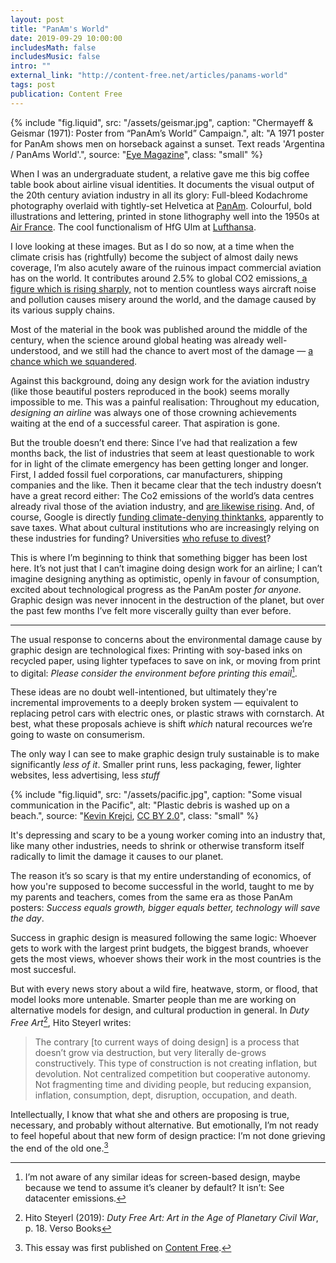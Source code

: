 ```yaml
---
layout: post
title: "PanAm's World"
date: 2019-09-29 10:00:00
includesMath: false
includesMusic: false
intro: ""
external_link: "http://content-free.net/articles/panams-world"
tags: post
publication: Content Free
---
```


{% include "fig.liquid", src: "/assets/geismar.jpg", caption: "Chermayeff & Geismar (1971): Poster from “PanAm’s World” Campaign.", alt: "A 1971 poster for PanAm shows men on horseback against a sunset. Text reads 'Argentina / PanAms World'.", source:  "[Eye Magazine](http://eyemagazine.com/feature/article/flight-of-the-imagination)", class: "small" %}

When I was an undergraduate student, a relative gave me this big coffee table book about airline visual identities. It documents the visual output of the 20th century aviation industry in all its glory: Full-bleed Kodachrome photography overlaid with tightly-set Helvetica at [PanAm](http://www.eyemagazine.com/feature/article/flight-of-the-imagination). Colourful, bold illustrations and lettering, printed in stone lithography well into the 1950s at [Air France](https://image.jimcdn.com/app/cms/image/transf/none/path/s845a70f74d8b0138/image/i72f33aa726ac2f98/version/1545933097/image.jpg). The cool functionalism of HfG Ulm at [Lufthansa](http://ravenrow.org/exhibition/the_ulm_model/).

I love looking at these images. But as I do so now, at a time when the climate crisis has (rightfully) become the subject of almost daily news coverage, I’m also acutely aware of the ruinous impact commercial aviation has on the world. It contributes around 2.5% to global CO2 emissions[, a figure which is rising sharply,](https://www.nytimes.com/2019/09/19/climate/air-travel-emissions.html) not to mention countless ways aircraft noise and pollution causes misery around the world, and the damage caused by its various supply chains.

Most of the material in the book was published around the middle of the century, when the science around global heating was already well-understood, and we still had the chance to avert most of the damage — [a chance which we squandered](https://www.nytimes.com/interactive/2018/08/01/magazine/climate-change-losing-earth.html).

Against this background, doing any design work for the aviation industry (like those beautiful posters reproduced in the book) seems morally impossible to me. This was a painful realisation: Throughout my education, _designing an airline_ was always one of those crowning achievements waiting at the end of a successful career. That aspiration is gone.

But the trouble doesn’t end there: Since I’ve had that realization a few months back, the list of industries that seem at least questionable to work for in light of the climate emergency has been getting longer and longer. First, I added fossil fuel corporations, car manufacturers, shipping companies and the like. Then it became clear that the tech industry doesn’t have a great record either: The Co2 emissions of the world’s data centres already rival those of the aviation industry, and [are likewise rising](https://www.nature.com/articles/d41586-018-06610-y). And, of course, Google is directly [funding climate-denying thinktanks](https://www.theguardian.com/environment/2019/oct/11/google-contributions-climate-change-deniers), apparently to save taxes. What about cultural institutions who are increasingly relying on these industries for funding? Universities [who refuse to divest](https://peopleandplanet.org/university/129827/ul19)?

This is where I’m beginning to think that something bigger has been lost here. It’s not just that I can’t imagine doing design work for an airline; I can’t imagine designing anything as optimistic, openly in favour of consumption, excited about technological progress as the PanAm poster _for anyone._ Graphic design was never innocent in the destruction of the planet, but over the past few months I’ve felt more viscerally guilty than ever before.

---

The usual response to concerns about the environmental damage cause by graphic design are technological fixes: Printing with soy-based inks on recycled paper, using lighter typefaces to save on ink, or moving from print to digital: _Please consider the environment before printing this email_[^1].

These ideas are no doubt well-intentioned, but ultimately they're incremental improvements to a deeply broken system — equivalent to replacing petrol cars with electric ones, or plastic straws with cornstarch. At best, what these proposals achieve is shift _which_ natural recources we’re going to waste on consumerism.

The only way I can see to make graphic design truly sustainable is to make significantly _less of it_. Smaller print runs, less packaging, fewer, lighter websites, less advertising, less _stuff_

{% include "fig.liquid", src: "/assets/pacific.jpg", caption: "Some visual communication in the Pacific", alt: "Plastic debris is washed up on a beach.", source: "[Kevin Krejci](https://www.flickr.com/people/48889057888@N01), [CC BY 2.0](https://creativecommons.org/licenses/by/2.0/)", class: "small" %}

It's depressing and scary to be a young worker coming into an industry that, like many other industries, needs to shrink or otherwise transform itself radically to limit the damage it causes to our planet.

The reason it’s so scary is that my entire understanding of economics, of how you're supposed to become successful in the world, taught to me by my parents and teachers, comes from the same era as those PanAm posters: _Success equals growth, bigger equals better, technology will save the day_.

Success in graphic design is measured following the same logic: Whoever gets to work with the largest print budgets, the biggest brands, whoever gets the most views, whoever shows their work in the most countries is the most succesful.

But with every news story about a wild fire, heatwave, storm, or flood, that model looks more untenable. Smarter people than me are working on alternative models for design, and cultural production in general. In _Duty Free Art_[^2], Hito Steyerl writes:

> The contrary [to current ways of doing design] is a process that doesn’t grow via destruction, but very literally de-grows constructively. This type of construction is not creating inflation, but devolution. Not centralized competition but cooperative autonomy. Not fragmenting time and dividing people, but reducing expansion, inflation, consumption, dept, disruption, occupation, and death.

Intellectually, I know that what she and others are proposing is true, necessary, and probably without alternative. But emotionally, I’m not ready to feel hopeful about that new form of design practice: I’m not done grieving the end of the old one.[^3]

[^1]: I’m not aware of any similar ideas for screen-based design, maybe because we tend to assume it’s cleaner by default? It isn’t: See datacenter emissions.
[^2]: Hito Steyerl (2019): _Duty Free Art: Art in the Age of Planetary Civil War_, p. 18. Verso Books
[^3]: This essay was first published on [Content Free](http://content-free.net/articles/panams-world).
